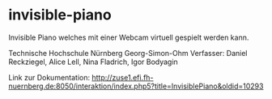 # invisible-piano
Invisible Piano welches mit einer Webcam virtuell gespielt werden kann. 

Technische Hochschule Nürnberg Georg-Simon-Ohm
Verfasser: Daniel Reckziegel, Alice Lell, Nina Fladrich, Igor Bodyagin 

Link zur Dokumentation: http://zuse1.efi.fh-nuernberg.de:8050/interaktion/index.php5?title=InvisiblePiano&oldid=10293
